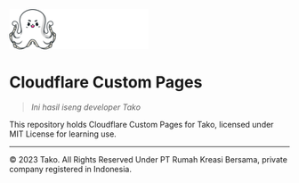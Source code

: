 <img src="./logo.svg" width="250" />

# Cloudflare Custom Pages

> *Ini hasil iseng developer Tako*

This repository holds Cloudflare Custom Pages for Tako, licensed under MIT License for learning use.

---

© 2023 Tako. All Rights Reserved Under PT Rumah Kreasi Bersama, private company registered in Indonesia.